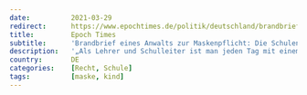 ```yaml
---
date:          2021-03-29
redirect:      https://www.epochtimes.de/politik/deutschland/brandbrief-eines-anwalts-zur-maskenpflicht-die-schulen-sind-verantwortlich-a3481243.html
title:         Epoch Times
subtitle:      'Brandbrief eines Anwalts zur Maskenpflicht: Die Schulen sind verantwortlich'
description:   '„Als Lehrer und Schulleiter ist man jeden Tag mit einem Fuß im Gefängnis“, so ein ungeschriebenes Sprichwort im Schulwesen. Was sich zunächst vielleicht etwas kontrovers anhört, gehört für Lehrer und Beamte zum Berufsleben. Sie können haftbar gemacht werden – für praktisch alles im Schulalltag. Der Jurist Holger Fischer, einer der „Anwälte für Aufklärung“, weiß Rat.'
country:       DE
categories:    [Recht, Schule]
tags:          [maske, kind]
---
```

